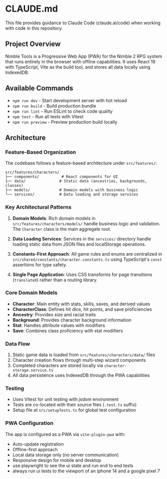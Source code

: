# CLAUDE.md

This file provides guidance to Claude Code (claude.ai/code) when working with code in this repository.

## Project Overview

Nimble Tools is a Progressive Web App (PWA) for the Nimble 2 RPG system that runs entirely in the browser with offline capabilities. It uses React 19 with TypeScript, Vite as the build tool, and stores all data locally using IndexedDB.

## Available Commands

- `npm run dev` - Start development server with hot reload
- `npm run build` - Build production bundle
- `npm run lint` - Run ESLint to check code quality
- `npm test` - Run all tests with Vitest
- `npm run preview` - Preview production build locally

## Architecture

### Feature-Based Organization
The codebase follows a feature-based architecture under `src/features/`:

```
src/features/characters/
├── components/          # React components for UI
├── data/               # Static data (ancestries, backgrounds, classes)
├── models/             # Domain models with business logic
└── services/           # Data loading and storage services
```

### Key Architectural Patterns

1. **Domain Models**: Rich domain models in `src/features/characters/models/` handle business logic and validation. The `Character` class is the main aggregate root.

2. **Data Loading Services**: Services in the `services/` directory handle loading static data from JSON files and localStorage operations.

3. **Constants-First Approach**: All game rules and enums are centralized in `src/shared/constants/character.constants.ts` using TypeScript's `const` assertions for type safety.

4. **Single Page Application**: Uses CSS transforms for page transitions (`translateX`) rather than a routing library.

### Core Domain Models

- **Character**: Main entity with stats, skills, saves, and derived values
- **CharacterClass**: Defines hit dice, hit points, and save proficiencies
- **Ancestry**: Provides size and racial traits
- **Background**: Provides character background information
- **Stat**: Handles attribute values with modifiers
- **Save**: Combines class proficiency with stat modifiers

### Data Flow

1. Static game data is loaded from `src/features/characters/data/` files
2. Character creation flows through multi-step wizard components
3. Completed characters are stored locally via `character-storage.service.ts`
4. All data persistence uses IndexedDB through the PWA capabilities

### Testing

- Uses Vitest for unit testing with jsdom environment
- Tests are co-located with their source files (`.test.ts` suffix)
- Setup file at `src/setupTests.ts` for global test configuration

### PWA Configuration

The app is configured as a PWA via `vite-plugin-pwa` with:
- Auto-update registration
- Offline-first approach
- Local data storage only (no server communication)
- Responsive design for mobile and desktop
- use playwright to see the ui state and run end to end tests
- always run ui tests to the viewport of an iphone 14 and a google pixel 7